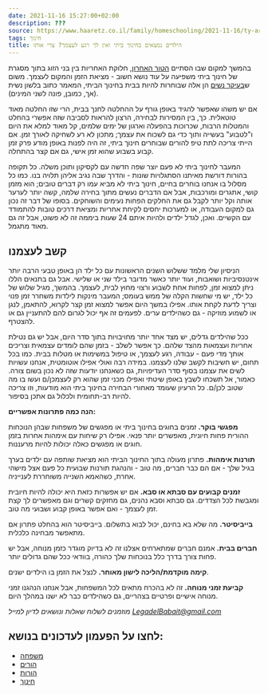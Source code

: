 ```yaml
---
date: 2021-11-16 15:27:00+02:00
description: ???
source: https://www.haaretz.co.il/family/homeschooling/2021-11-16/ty-article/.premium/0000017f-f8e6-ddde-abff-fce7a1240000
tags: חינוך
title: הילדים נמצאים בחינוך ביתי ואין לך רגע לעצמך? צרי אותו
---
```


בהמשך למקום שבו הסתיים [הטור האחרון](/family/homeschooling/2021-11-02/ty-article/.premium/0000017f-f8a5-d460-afff-fbe76ac50000), חלוקת האחריות בין בני הזוג בתוך מסגרת של חינוך ביתי משפיעה על עוד נושא חשוב - מציאת הזמן והמקום לעצמך. משום ש[בעיקר נשים](https://www.smkb.ac.il/media/jk0d2i0v/avisag_henreit.pdf) הן אלה שבוחרות להיות בבית בחינוך הביתי, המאמר כתוב בלשון נשית (אך, כמובן, פונה לשני המינים). 

אם יש משהו שאפשר להגיד באופן גורף על ההחלטה לחנך בבית, הרי שזו החלטה מאוד טוטאלית. כך, בין המסירות לבחירה, הרצון להראות לסביבה שזה אפשרי בהחלט והמטלות הרבות, שכרוכות בהפעלה וארגון של ימים שלמים, קל מאוד למלא את היום ו"לטבוע" בעשייה ותוך כדי גם לשכוח את עצמך; מתכון לא רע לשחיקה לאורך זמן. אם הייתי צריכה לתת טיפ להורים שבוחרים חינוך ביתי, זה היה לפנות באופן מודע פרק זמן קבוע בשבוע שהוא זמן אישי, גם אם קצר בהתחלה. 

המעבר לחינוך ביתי לא פעם יוצר שפה חדשה עם לקסיקון ותוכן משלה. כל תקופה בהורות דורשת מאיתנו הסתגלויות שונות - והדרך שבה נגיב אליהן תלויה בנו. כמו כל מסלול בו אנחנו בוחרים בחיים, חינוך ביתי לא מביא עמו רק דברים טובים; הוא מזמן קושי, אתגרים ומורכבות, אבל אם הדברים נעשים מתוך בחירה שלמה, קשה יותר לערער אותה וקל יותר לקבל גם את החלקים הפחות נעימים והשוחקים. בסופו של דבר זה נכון גם למקום העבודה, או למערכות יחסים לקיחת אחריות ומציאת דרכים טובות להתמודד עם הקשיים. ואכן, לגדל ילדים ולהיות איתם 24 שעות ביממה זה לא פשוט, אבל זה גם מאוד מתגמל. 

 

קשב לעצמנו
----------

   
הניסיון שלי מלמד ששלוש השנים הראשונות עם כל ילד הן באופן טבעי הרבה יותר אינטנסיביות ושואבות, ועוד יותר כאשר מדובר בילד שני או שלישי. אבל גם בתנאים הללו ניתן למצוא זמן, לפחות אחת לשבוע ורצוי מחוץ לבית, לעצמך. בהמשך, מגיל שלוש של כל ילד, יש מי שחשות הקלה של ממש בעומס; המעבר מינקות לילדות משחרר זמן פנוי וצריך לדעת לקחת אותו. אפילו במשך היום אפשר למצוא זמן קצר לקרוא, להתאמן, לנגן או לשמוע מוזיקה - גם כשהילדים ערים. לפעמים זה אף יכול לגרום להם להתעניין גם או להצטרף. 

ככל שהילדים גדלים, יש מצד אחד יותר מחויבויות בתוך סדר היום, אבל יש גם נטילת אחריות ועצמאות מהצד שלהם. כך אפשר לשלב - בזמן שהם לומדים עצמאית וצריכים אותך מדי פעם - עבודה, רגע לעצמך, או טיפול במשימות או מטלות בבית. כמו בכל תחום, יש חשיבות לקשב שלנו לעצמנו. במידה רבה ואולי אפילו אוטומטית, אנחנו עשויות לשים את עצמנו בסוף סדר העדיפויות, גם כשאנחנו יודעות שזה לא נכון בשום צורה. כאמור, אל תשכחו לשבץ באופן שיטתי ואפילו מכני זמן שהוא רק לעצמכן/ם ועשו בו מה שטוב לכן/ם. כל הרעיון שעומד מאחורי הבחירה בחינוך ביתי הוא מודעות, וזו צריכה להיות רב-תחומית ולכלול גם אתכן בסיפור. 

**הנה כמה פתרונות אפשריים:** 

**מפגשי בוקר.** זמנים בחוגים בחינוך ביתי או מפגשים של משפחות שבהן הנוכחות ההורית פחות חיונית, מאפשרים יותר פנאי. אפילו רק שיחות עם אימהות אחרות בזמן חוגים או מפגשים כאלה יכולות להיות מרעננות. 

**תורנות אימהות.** פתרון מעולה בתוך החינוך הביתי הוא מציאת שותפה עם ילדים בערך בגיל שלך - אם הם כבר חברים, מה טוב - והנהגת תורנות שבועית כל פעם אצל מישהי אחרת, כשהאמא השנייה משוחררת לענייניה. 

**זמנים קבועים עם סבתא או סבא.** אם יש אפשרות כזאת היא יכולה להיות חיובית ומגבשת לכל הצדדים. גם סבתא וסבא נהנים, גם מחזקים קשרים וגם מאפשרים לך קצת זמן לעצמך - ואם אפשר באופן קבוע ושבועי מה טוב. 

**בייביסיטר.** מה שלא בא בחינם, יכול לבוא בתשלום. בייביסיטר הוא בהחלט פתרון אם מתאפשר מבחינה כלכלית. 

**חברים בבית.** אמנם חברים שמתארחים אצלנו זה לא בדיוק מוגדר כזמן מנוחה, אבל יש פחות צורך בדרך כלל בנוכחות שלך כהורה, בוודאי ככל שהם גדולים יותר. 

**קימה מוקדמת/הליכה לישון מאוחר.** לנצל את הזמן בו הילדים ישנים. 

**קביעת זמני מנוחה.** זה לא בהכרח מתאים לכל המשפחות, אבל אנחנו הנהגנו זמני מנוחה אישיים ופרטיים בצהריים, גם כשהילדים כבר לא ישנו במהלך היום. 

*מוזמנים לשלוח שאלות ונושאים לדיון למייל [LegadelBabait@gmail.com](mailto:LegadelBabait@gmail.com)*

לחצו על הפעמון לעדכונים בנושא:
------------------------------

* [משפחה](/ty-tag/family-0000017f-da26-d718-a5ff-faa66fb10000)
* [הורים](/ty-tag/parents-0000017f-da26-d432-a77f-df3ff15e0000)
* [הורות](/ty-tag/parenthood-0000017f-da26-d938-a17f-fe2ebef50000)
* [חינוך](https://www.themarker.com/ty-tag/0000017f-da2f-d494-a17f-de2f87270000)